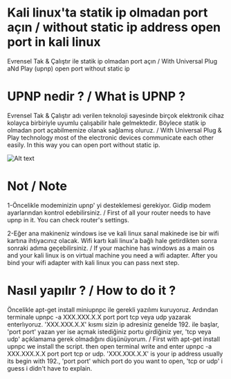 # Kali linux'ta statik ip olmadan port açın / without static ip address open port in kali linux
Evrensel Tak & Çalıştır ile statik ip olmadan port açın / With Universal Plug aNd Play (upnp) open port without static ip

# UPNP nedir ? / What is UPNP ?
Evrensel Tak & Çalıştır adı verilen teknoloji sayesinde birçok elektronik cihaz kolayca birbiriyle uyumlu çalışabilir hale gelmektedir.
Böylece statik ip olmadan port açabilmemize olanak sağlamış oluruz. / With Universal Plug & Play technology most of the electronic devices communicate each other easily.
In this way you can open port without static ip.

![Alt text](https://www.teknolojihaber.net/images/upload/screenshot.1886912837.jpg)


# Not / Note
1-Öncelikle modeminizin upnp' yi desteklemesi gerekiyor. Gidip modem ayarlarından kontrol edebilirsiniz. / First of all your router needs to have upnp in it. You can check router's settings.

2-Eğer ana makineniz windows ise ve kali linux sanal makinede ise bir wifi kartına ihtiyacınız olacak. Wifi kartı kali linux'a bağlı hale getirdikten sonra sonraki adıma geçebilirsiniz. / If your machine has windows as a main os and your kali linux is on virtual machine you need a wifi adapter. After you bind your wifi adapter with kali linux you can pass next step.


# Nasıl yapılır ? / How to do it ?
Öncelikle apt-get install miniupnpc ile gerekli yazılımı kuruyoruz. Ardından terminale upnpc -a XXX.XXX.X.X port port tcp veya udp yazarak enterlıyoruz.
'XXX.XXX.X.X' kısmı sizin ip adresiniz genelde 192. ile başlar, 'port port' yazan yer ise açmak istediğiniz portu girdiğiniz yer, 'tcp veya udp' açıklamama gerek olmadığını düşünüyorum. / First with apt-get install upnpc we install the script. then open terminal write and enter upnpc -a XXX.XXX.X.X port port tcp or udp.
'XXX.XXX.X.X' is your ip address usually its begin with 192., 'port port' which port do you want to open, 'tcp or udp' i guess i didn't have to explain.
